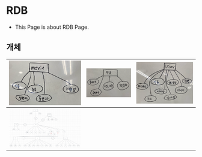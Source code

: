 # RDB 
- This Page is about RDB Page.

## 개체
|![img.png](img.png)|![img_1.png](img_1.png)|![img_2.png](img_2.png)|
|---|---|---|
|![img_3.png](img_3.png)||